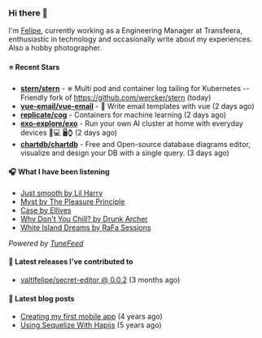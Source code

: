 ### Hi there 👋

I'm [Felipe](https://felipevm.com), currently working as a Engineering Manager at Transfeera, enthusiastic in technology and occasionally write about my experiences. Also a hobby photographer.

#### ⭐ Recent Stars
- **[stern/stern](https://github.com/stern/stern)** - ⎈ Multi pod and container log tailing for Kubernetes -- Friendly fork of https://github.com/wercker/stern (today)
- **[vue-email/vue-email](https://github.com/vue-email/vue-email)** - 💌 Write email templates with vue (2 days ago)
- **[replicate/cog](https://github.com/replicate/cog)** - Containers for machine learning (2 days ago)
- **[exo-explore/exo](https://github.com/exo-explore/exo)** - Run your own AI cluster at home with everyday devices 📱💻 🖥️⌚ (2 days ago)
- **[chartdb/chartdb](https://github.com/chartdb/chartdb)** - Free and Open-source database diagrams editor, visualize and design your DB with a single query. (3 days ago)

#### 🎧 What I have been listening
- [Just smooth by Lil Harry](https://open.spotify.com/track/5B4v6ttUV7VJ7S7kEJqg1D)
- [Myst by The Pleasure Principle](https://open.spotify.com/track/3v5wI6MHWu2YMB1lnetBkW)
- [Case by Ellives](https://open.spotify.com/track/6MslE26xADXyx7CSCBUbUF)
- [Why Don&#39;t You Chill? by Drunk Archer](https://open.spotify.com/track/2oAqJqtPyPrIMaK1tD8UWI)
- [White Island Dreams by RaFa Sessions](https://open.spotify.com/track/2y3gu3ivDq430JRX7eGcEv)

_Powered by [TuneFeed](https://tunefeed.app?ref=valtlfelipe-gh-profile)_ 

#### 🚀 Latest releases I've contributed to


- [valtlfelipe/secret-editor @ 0.0.2](https://github.com/valtlfelipe/secret-editor/releases/tag/0.0.2) (3 months ago)

#### 📄 Latest blog posts
- [Creating my first mobile app](https://felipevm.com/posts/creating-my-first-mobile-app/) (4 years ago)
- [Using Sequelize With Hapijs](https://felipevm.com/posts/using-sequelize-with-hapijs/) (5 years ago)

